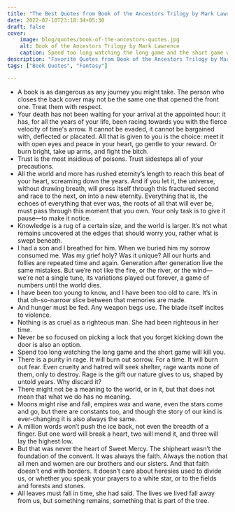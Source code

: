 ```yaml
---
title: "The Best Quotes from Book of the Ancestors Trilogy by Mark Lawrence"
date: 2022-07-10T23:18:34+05:30
draft: false
cover: 
    image: blog/quotes/book-of-the-ancestors-quotes.jpg
    alt: Book of the Ancestors Trilogy by Mark Lawrence
    caption: Spend too long watching the long game and the short game will kill you.
description: "Favorite Quotes from Book of the Ancestors Trilogy by Mark Lawrence. A book is as dangerous as any journey you might take."
tags: ["Book Quotes", "Fantasy"] 

---
```



- A book is as dangerous as any journey you might take. The person who closes the back cover may not be the same one that opened the front one. Treat them with respect.
- Your death has not been waiting for your arrival at the appointed hour: it has, for all the years of your life, been racing towards you with the fierce velocity of time's arrow. It cannot be evaded, it cannot be bargained with, deflected or placated. All that is given to you is the choice: meet it with open eyes and peace in your heart, go gentle to your reward. Or burn bright, take up arms, and fight the bitch.
- Trust is the most insidious of poisons. Trust sidesteps all of your precautions.
- All the world and more has rushed eternity’s length to reach this beat of your heart, screaming down the years. And if you let it, the universe, without drawing breath, will press itself through this fractured second and race to the next, on into a new eternity. Everything that is, the echoes of everything that ever was, the roots of all that will ever be, must pass through this moment that you own. Your only task is to give it pause—to make it notice.
- Knowledge is a rug of a certain size, and the world is larger. It’s not what remains uncovered at the edges that should worry you, rather what is swept beneath.
- I had a son and I breathed for him. When we buried him my sorrow consumed me. Was my grief holy? Was it unique? All our hurts and follies are repeated time and again. Generation after generation live the same mistakes. But we’re not like the fire, or the river, or the wind—we’re not a single tune, its variations played out forever, a game of numbers until the world dies.
- I have been too young to know, and I have been too old to care. It’s in that oh-so-narrow slice between that memories are made.
- And hunger must be fed. Any weapon begs use. The blade itself incites to violence.
- Nothing is as cruel as a righteous man. She had been righteous in her time.
- Never be so focused on picking a lock that you forget kicking down the door is also an option.
- Spend too long watching the long game and the short game will kill you.
- There is a purity in rage. It will burn out sorrow. For a time. It will burn out fear. Even cruelty and hatred will seek shelter, rage wants none of them, only to destroy. Rage is the gift our nature gives to us, shaped by untold years. Why discard it?
- There might not be a meaning to the world, or in it, but that does not mean that what we do has no meaning.
- Moons might rise and fall, empires wax and wane, even the stars come and go, but there are constants too, and though the story of our kind is ever-changing it is also always the same.
- A million words won’t push the ice back, not even the breadth of a finger. But one word will break a heart, two will mend it, and three will lay the highest low.
- But that was never the heart of Sweet Mercy. The shipheart wasn’t the foundation of the convent. It was always the faith. Always the notion that all men and women are our brothers and our sisters. And that faith doesn’t end with borders. It doesn’t care about heresies used to divide us, or whether you speak your prayers to a white star, or to the fields and forests and stones.
- All leaves must fall in time, she had said. The lives we lived fall away from us, but something remains, something that is part of the tree.
